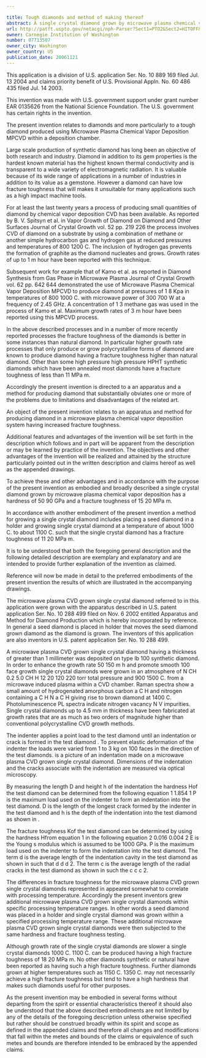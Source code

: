 ```yaml
---

title: Tough diamonds and method of making thereof
abstract: A single crystal diamond grown by microwave plasma chemical vapor deposition has a hardness of 50-90 GPa and a fracture toughness of 11-20 MPa m. A method for growing a single crystal diamond includes placing a seed diamond in a holder; and growing single crystal diamond at a temperature of about 1000° C. to about 1100° C. such that the single crystal diamond has a fracture toughness of 11-20 MPa m.
url: http://patft.uspto.gov/netacgi/nph-Parser?Sect1=PTO2&Sect2=HITOFF&p=1&u=%2Fnetahtml%2FPTO%2Fsearch-adv.htm&r=1&f=G&l=50&d=PALL&S1=07713507&OS=07713507&RS=07713507
owner: Carnegie Institution of Washington
number: 07713507
owner_city: Washington
owner_country: US
publication_date: 20061121
---
```

This application is a division of U.S. application Ser. No. 10 889 169 filed Jul. 13 2004 and claims priority benefit of U.S. Provisional Appln. No. 60 486 435 filed Jul. 14 2003.

This invention was made with U.S. government support under grant number EAR 0135626 from the National Science Foundation. The U.S. government has certain rights in the invention.

The present invention relates to diamonds and more particularly to a tough diamond produced using Microwave Plasma Chemical Vapor Deposition MPCVD within a deposition chamber.

Large scale production of synthetic diamond has long been an objective of both research and industry. Diamond in addition to its gem properties is the hardest known material has the highest known thermal conductivity and is transparent to a wide variety of electromagnetic radiation. It is valuable because of its wide range of applications in a number of industries in addition to its value as a gemstone. However a diamond can have low fracture toughness that will makes it unsuitable for many applications such as a high impact machine tools.

For at least the last twenty years a process of producing small quantities of diamond by chemical vapor deposition CVD has been available. As reported by B. V. Spitsyn et al. in Vapor Growth of Diamond on Diamond and Other Surfaces Journal of Crystal Growth vol. 52 pp. 219 226 the process involves CVD of diamond on a substrate by using a combination of methane or another simple hydrocarbon gas and hydrogen gas at reduced pressures and temperatures of 800 1200 C. The inclusion of hydrogen gas prevents the formation of graphite as the diamond nucleates and grows. Growth rates of up to 1 m hour have been reported with this technique.

Subsequent work for example that of Kamo et al. as reported in Diamond Synthesis from Gas Phase in Microwave Plasma Journal of Crystal Growth vol. 62 pp. 642 644 demonstrated the use of Microwave Plasma Chemical Vapor Deposition MPCVD to produce diamond at pressures of 1 8 Kpa in temperatures of 800 1000 C. with microwave power of 300 700 W at a frequency of 2.45 GHz. A concentration of 1 3 methane gas was used in the process of Kamo et al. Maximum growth rates of 3 m hour have been reported using this MPCVD process.

In the above described processes and in a number of more recently reported processes the fracture toughness of the diamonds is better in some instances than natural diamond. In particular higher growth rate processes that only produce or grow polycrystalline forms of diamond are known to produce diamond having a fracture toughness higher than natural diamond. Other than some high pressure high pressure HPHT synthetic diamonds which have been annealed most diamonds have a fracture toughness of less than 11 MPa m.

Accordingly the present invention is directed to a an apparatus and a method for producing diamond that substantially obviates one or more of the problems due to limitations and disadvantages of the related art.

An object of the present invention relates to an apparatus and method for producing diamond in a microwave plasma chemical vapor deposition system having increased fracture toughness.

Additional features and advantages of the invention will be set forth in the description which follows and in part will be apparent from the description or may be learned by practice of the invention. The objectives and other advantages of the invention will be realized and attained by the structure particularly pointed out in the written description and claims hereof as well as the appended drawings.

To achieve these and other advantages and in accordance with the purpose of the present invention as embodied and broadly described a single crystal diamond grown by microwave plasma chemical vapor deposition has a hardness of 50 90 GPa and a fracture toughness of 15 20 MPa m.

In accordance with another embodiment of the present invention a method for growing a single crystal diamond includes placing a seed diamond in a holder and growing single crystal diamond at a temperature of about 1000 C. to about 1100 C. such that the single crystal diamond has a fracture toughness of 11 20 MPa m.

It is to be understood that both the foregoing general description and the following detailed description are exemplary and explanatory and are intended to provide further explanation of the invention as claimed.

Reference will now be made in detail to the preferred embodiments of the present invention the results of which are illustrated in the accompanying drawings.

The microwave plasma CVD grown single crystal diamond referred to in this application were grown with the apparatus described in U.S. patent application Ser. No. 10 288 499 filed on Nov. 6 2002 entitled Apparatus and Method for Diamond Production which is hereby incorporated by reference. In general a seed diamond is placed in holder that moves the seed diamond grown diamond as the diamond is grown. The inventors of this application are also inventors in U.S. patent application Ser. No. 10 288 499.

A microwave plasma CVD grown single crystal diamond having a thickness of greater than 1 millimeter was deposited on type Ib 100 synthetic diamond. In order to enhance the growth rate 50 150 m h and promote smooth 100 face growth single crystal diamonds were grown in an atmosphere of N CH 0.2 5.0 CH H 12 20 120 220 torr total pressure and 900 1500 C. from a microwave induced plasma within a CVD chamber. Raman spectra show a small amount of hydrogenated amorphous carbon a C H and nitrogen containing a C H N a C H giving rise to brown diamond at 1400 C. Photoluminescence PL spectra indicate nitrogen vacancy N V impurities. Single crystal diamonds up to 4.5 mm in thickness have been fabricated at growth rates that are as much as two orders of magnitude higher than conventional polycrystalline CVD growth methods.

The indenter applies a point load to the test diamond until an indentation or crack is formed in the test diamond . To prevent elastic deformation of the indenter the loads were varied from 1 to 3 kg on 100 faces in the direction of the test diamonds. is a picture of an indentation made on a microwave plasma CVD grown single crystal diamond. Dimensions of the indentation and the cracks associate with the indentation are measured via optical microscopy.

By measuring the length D and height h of the indentation the hardness Hof the test diamond can be determined from the following equation 1 1.854 1 P is the maximum load used on the indenter to form an indentation into the test diamond. D is the length of the longest crack formed by the indenter in the test diamond and h is the depth of the indentation into the test diamond as shown in .

The fracture toughness Kof the test diamond can be determined by using the hardness Hfrom equation 1 in the following equation 2 0.016 0.004 2 E is the Young s modulus which is assumed to be 1000 GPa. P is the maximum load used on the indenter to form the indentation into the test diamond. The term d is the average length of the indentation cavity in the test diamond as shown in such that d d d 2. The term c is the average length of the radial cracks in the test diamond as shown in such the c c c 2.

The differences in fracture toughness for the microwave plasma CVD grown single crystal diamonds represented in appeared somewhat to correlate with processing temperature. Accordingly the present inventors grew additional microwave plasma CVD grown single crystal diamonds within specific processing temperature ranges. In other words a seed diamond was placed in a holder and single crystal diamond was grown within a specified processing temperature range. These additional microwave plasma CVD grown single crystal diamonds were then subjected to the same hardness and fracture toughness testing.

Although growth rate of the single crystal diamonds are slower a single crystal diamonds 1000 C. 1100 C. can be produced having a high fracture toughness of 18 20 MPa m. No other diamonds synthetic or natural have been reported as having such a high fracture toughness. Further diamonds grown at higher temperatures such as 1150 C. 1350 C. may not necessarily achieve a high fracture toughness but tend to have a high hardness that makes such diamonds useful for other purposes.

As the present invention may be embodied in several forms without departing from the spirit or essential characteristics thereof it should also be understood that the above described embodiments are not limited by any of the details of the foregoing description unless otherwise specified but rather should be construed broadly within its spirit and scope as defined in the appended claims and therefore all changes and modifications that fall within the metes and bounds of the claims or equivalence of such metes and bounds are therefore intended to be embraced by the appended claims.

